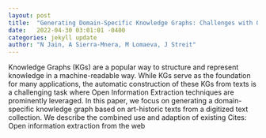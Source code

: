 ```yaml
---
layout: post
title:  "Generating Domain-Specific Knowledge Graphs: Challenges with Open Information Extraction"
date:   2022-04-30 03:01:01 -0400
categories: jekyll update
author: "N Jain, A Sierra-Mnera, M Lomaeva, J Streit"
---
```

Knowledge Graphs (KGs) are a popular way to structure and represent knowledge in a machine-readable way. While KGs serve as the foundation for many applications, the automatic construction of these KGs from texts is a challenging task where Open Information Extraction techniques are prominently leveraged. In this paper, we focus on generating a domain-specific knowledge graph based on art-historic texts from a digitized text collection. We describe the combined use and adaption of existing Cites: Open information extraction from the web